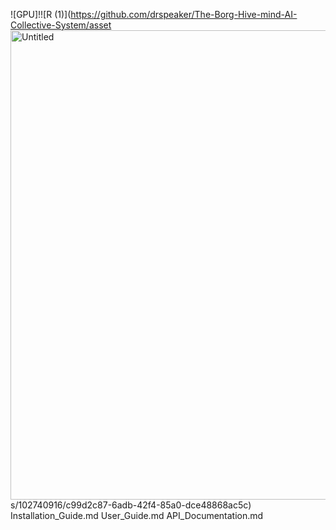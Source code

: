 ![GPU]!![R (1)](https://github.com/drspeaker/The-Borg-Hive-mind-AI-Collective-System/asset<img width="751" alt="Untitled" src="https://github.com/drspeaker/The-Borg-Hive-mind-AI-Collective-System/assets/102740916/65790645-8f93-4239-a1f4-d7c9ccb21bf0">
s/102740916/c99d2c87-6adb-42f4-85a0-dce48868ac5c)
Installation_Guide.md
  User_Guide.md
  API_Documentation.md
